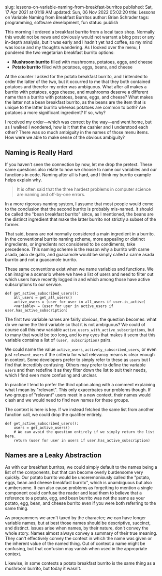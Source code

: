 slug: lessons-on-variable-naming-from-breakfast-burritos
published: Sat, 17 Apr 2021 at 01:19 AM
updated: Sun, 06 Nov 2022 05:02:20 
title: Lessons on Variable Naming from Breakfast Burritos
author: Brian Schrader
tags: programming, software development, fun
status: publish

This morning I ordered a breakfast burrito from a local taco shop. Normally this would not be news and obviously would not warrant a blog post or any in-depth analysis, but it was early and I hadn't yet had coffee, so my mind was loose and my thoughts wandering. As I looked over the menu, I pondered the two vegetarian breakfast burrito options:

- **Mushroom burrito** filled with mushrooms, potatoes, eggs, and cheese
- **Potato burrito** filled with potatoes, eggs, beans, and cheese

At the counter I asked for the potato breakfast burrito, and I intended to order the latter of the two, but it occurred to me that they both contained potatoes and therefor my order was ambiguous. What after all makes a burrito with potatoes, eggs cheese, and mushrooms deserve a different name than a burrito with potatoes, beans, eggs, and cheese? What makes the latter not a bean breakfast burrito, as the beans are the item that is unique to the latter burrito whereas potatoes are common to both? Are potatoes a more significant ingredient? If so, why?

I received my order&mdash;which was correct by the way&mdash;and went home, but as I walked I wondered, how is it that the cashier and I understood each other? There was so much ambiguity in the names of those menu items. How were we able to make sense of the obvious ambiguity?


## Naming is **Really** Hard

If you haven't seen the connection by now, let me drop the pretext. These same questions also relate to how we choose to name our variables and our functions in code. Naming after all is hard, and I think my burrito example helps explain why.

> It is often said that the three hardest problems in computer science are naming and off-by-one errors.

In a more rigorous naming system, I assume that most people would come to the conclusion that the second burrito is probably mis-named. It should be called the "bean breakfast burrito" since, as I mentioned, the beans are the distinct ingredient that make the latter burrito not strictly a subset of the former.

That said, beans are not normally considered a main ingredient in a burrito. In the conventional burrito naming scheme, more appealing or distinct ingredients, or ingredients not considered to be condiments, take precedence. This naming scheme is the reason why a burrito with carne asada, pico de gallo, and guacamole would be simply called a carne asada burrito and not a guacamole burrito.

These same conventions exist when we name variables and functions. We can imagine a scenario where we have a list of users and need to filter out which users have recently logged in and which among those have active subscriptions to our service.


    def get_active_subscribed_users():
        all_users = get_all_users()
        active_users = (user for user in all_users if user.is_active)
        <variable> = (user for user in active_users if user.has_active_subscription)


The first two variable names are fairly obvious, the question becomes: what do we name the third variable so that it is not ambiguous? We could of course call this new variable `active_users_with_active_subscriptions`, but to many that would be too long, and to my eyes that makes it seem that this variable contains a list of `(user, subscription)` pairs.

We could name the value `active_users`, `actively_subscribed_users`, or even just `relevant_users` if the criteria for what relevancy means is clear enough in context. Some developers prefer to simply refer to these as `users` but I find that incredibly confusing. Others may prefer to define the variable `users` and then redefine it as they filter down the list to suit their needs, which I find even more confusing and unclear.

In practice I tend to prefer the third option along with a comment explaining what I mean by "relevant". This only exacerbates our problems though. If two groups of "relevant" users meet in a new context, their names would clash and we would need to find new names for these groups.

The context is here is key. If we instead fetched the same list from another function call, we could drop the qualifier entirely.


    def get_active_subscribed_users():
        users = get_active_users()
        # We can avoid the question entirely if we simply return the list here.
        return (user for user in users if user.has_active_subscription)


## Names are a Leaky Abstraction

As with our breakfast burritos, we could simply default to the names being a list of the components, but that can become overly burdensome very quickly. Our potato burrito would be unceremoniously called the "potato, eggs, bean and cheese breakfast burrito", which is unambiguous but also cumbersome. It can also cause problems as forgetting to mention a single component could confuse the reader and lead them to believe that a reference to a potato, egg, and bean burrito was not the same as your potato, egg, bean, and cheese burrito even if you were both referring to the same thing.

As programmers we aren't taxed by the character; we can have longer variable names, but at best those names should be descriptive, succinct, and distinct. Issues arise when names, by their nature, don't convey the whole story. Names almost always convey a summary of their true meaning. They can't effectively convey the context in which the name was given or the inherent value of the named thing. Out of context a name might be confusing, but that confusion may vanish when used in the appropriate context.

Likewise, in some contexts a potato breakfast burrito is the same thing as a mushroom burrito, but today it wasn't.
